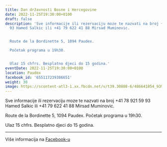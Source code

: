 ```yaml
---
title: Dan državnosti Bosne i Hercegovine
date: 2022-11-25T19:30:00+0100
draft: false
description: 'Sve informacije ili rezervaciju moze te nazvati na broj +41 78 921 59
  93 Hamed Salkic ili +41 79 622 41 88 Mirsad Muminovic.


  Route de la Bordinette 5, 1094 Paudex.

  Početak programa u 19h30.


  Ulaz 15 chfrs. Besplatno djeci do 15 godina.'
eventDate: 2022-11-25T19:30:00+0100
location: Paudex
facebook_id: '655117239386651'
weight: 30
image: https://scontent-atl3-1.xx.fbcdn.net/v/t39.30808-6/486641854_9399207156841686_1516080123773765506_n.jpg?_nc_cat=103&ccb=1-7&_nc_sid=9e60e4&_nc_ohc=K--r-0CWPQoQ7kNvwFyLM7I&_nc_oc=AdkYoOZlv4WkmPDpz0bNleOx9naGXNvoURfnvGCjdNnEhaWjyzlWY5A85oVTLMVv_Rk&_nc_zt=23&_nc_ht=scontent-atl3-1.xx&edm=ABTKTjYEAAAA&_nc_gid=YgpdCsnK25IdQbQfL9SauQ&oh=00_AfHmao6c9D946x5YxmakWbs3bCLR2-MaLi_ngLOoBxzdog&oe=6810A87D
---
```


Sve informacije ili rezervaciju moze te nazvati na broj +41 78 921 59 93 Hamed Salkic ili +41 79 622 41 88 Mirsad Muminovic.

Route de la Bordinette 5, 1094 Paudex.
Početak programa u 19h30.

Ulaz 15 chfrs. Besplatno djeci do 15 godina.

---

Više informacija na [Facebook-u](https://facebook.com/events/655117239386651)